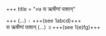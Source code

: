 +++
title = "०७ स ऋषीणां पाशान्"

+++
(…) । +++(see 1abcd)+++  
स ऋषीणां पाशान् (…) ॥ +++(see 1(e)fg)+++